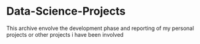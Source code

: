 # Data-Science-Projects

This archive envolve the development phase and reporting of my personal projects or other projects i have been involved 

